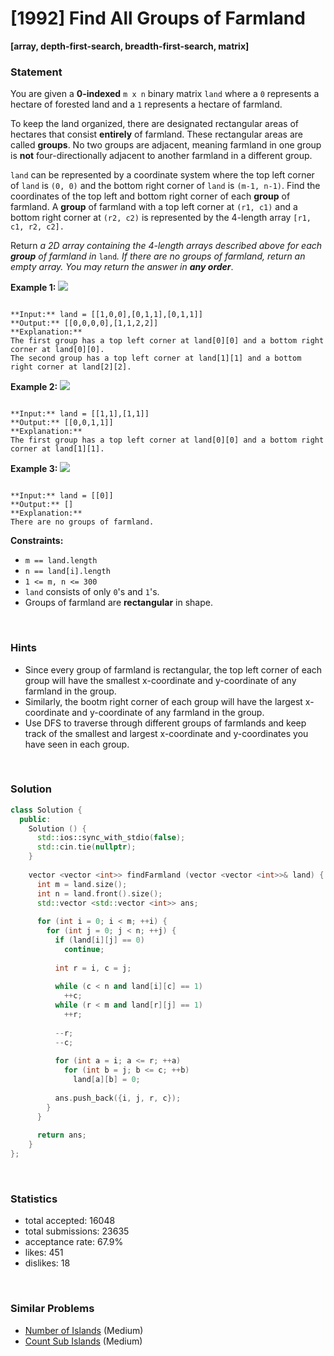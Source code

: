 # [1992] Find All Groups of Farmland

**[array, depth-first-search, breadth-first-search, matrix]**

### Statement

You are given a **0-indexed** `m x n` binary matrix `land` where a `0` represents a hectare of forested land and a `1` represents a hectare of farmland.

To keep the land organized, there are designated rectangular areas of hectares that consist **entirely** of farmland. These rectangular areas are called **groups**. No two groups are adjacent, meaning farmland in one group is **not** four-directionally adjacent to another farmland in a different group.

`land` can be represented by a coordinate system where the top left corner of `land` is `(0, 0)` and the bottom right corner of `land` is `(m-1, n-1)`. Find the coordinates of the top left and bottom right corner of each **group** of farmland. A **group** of farmland with a top left corner at `(r1, c1)` and a bottom right corner at `(r2, c2)` is represented by the 4-length array `[r1, c1, r2, c2].`

Return *a 2D array containing the 4-length arrays described above for each **group** of farmland in* `land`*. If there are no groups of farmland, return an empty array. You may return the answer in **any order***.


**Example 1:**
![](https://assets.leetcode.com/uploads/2021/07/27/screenshot-2021-07-27-at-12-23-15-copy-of-diagram-drawio-diagrams-net.png)

```

**Input:** land = [[1,0,0],[0,1,1],[0,1,1]]
**Output:** [[0,0,0,0],[1,1,2,2]]
**Explanation:**
The first group has a top left corner at land[0][0] and a bottom right corner at land[0][0].
The second group has a top left corner at land[1][1] and a bottom right corner at land[2][2].

```

**Example 2:**
![](https://assets.leetcode.com/uploads/2021/07/27/screenshot-2021-07-27-at-12-30-26-copy-of-diagram-drawio-diagrams-net.png)

```

**Input:** land = [[1,1],[1,1]]
**Output:** [[0,0,1,1]]
**Explanation:**
The first group has a top left corner at land[0][0] and a bottom right corner at land[1][1].

```

**Example 3:**
![](https://assets.leetcode.com/uploads/2021/07/27/screenshot-2021-07-27-at-12-32-24-copy-of-diagram-drawio-diagrams-net.png)

```

**Input:** land = [[0]]
**Output:** []
**Explanation:**
There are no groups of farmland.

```

**Constraints:**
* `m == land.length`
* `n == land[i].length`
* `1 <= m, n <= 300`
* `land` consists of only `0`'s and `1`'s.
* Groups of farmland are **rectangular** in shape.


<br>

### Hints

- Since every group of farmland is rectangular, the top left corner of each group will have the smallest x-coordinate and y-coordinate of any farmland in the group.
- Similarly, the bootm right corner of each group will have the largest x-coordinate and y-coordinate of any farmland in the group.
- Use DFS to traverse through different groups of farmlands and keep track of the smallest and largest x-coordinate and y-coordinates you have seen in each group.

<br>

### Solution

```cpp
class Solution {
  public:
    Solution () {
      std::ios::sync_with_stdio(false);
      std::cin.tie(nullptr);
    }
  
    vector <vector <int>> findFarmland (vector <vector <int>>& land) {
      int m = land.size();
      int n = land.front().size();
      std::vector <std::vector <int>> ans;
      
      for (int i = 0; i < m; ++i) {
        for (int j = 0; j < n; ++j) {
          if (land[i][j] == 0)
            continue;
          
          int r = i, c = j;
          
          while (c < n and land[i][c] == 1)
            ++c;
          while (r < m and land[r][j] == 1)
            ++r;
          
          --r;
          --c;
          
          for (int a = i; a <= r; ++a)
            for (int b = j; b <= c; ++b)
              land[a][b] = 0;
          
          ans.push_back({i, j, r, c});
        }
      }
      
      return ans;
    }
};
```

<br>

### Statistics

- total accepted: 16048
- total submissions: 23635
- acceptance rate: 67.9%
- likes: 451
- dislikes: 18

<br>

### Similar Problems

- [Number of Islands](https://leetcode.com/problems/number-of-islands) (Medium)
- [Count Sub Islands](https://leetcode.com/problems/count-sub-islands) (Medium)
